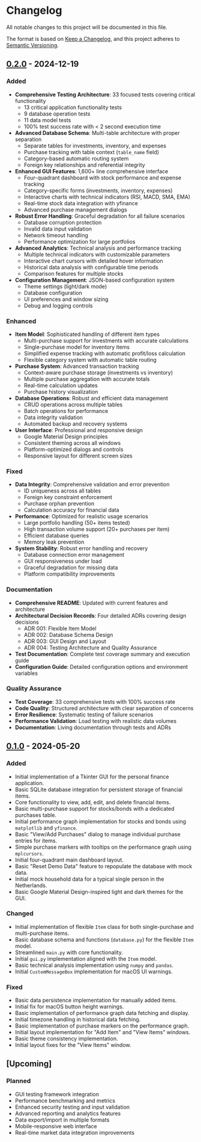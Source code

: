 # Changelog
All notable changes to this project will be documented in this file.

The format is based on [Keep a Changelog](https://keepachangelog.com/en/1.0.0/),
and this project adheres to [Semantic Versioning](https://semver.org/en/2.0.0/).

## [0.2.0] - 2024-12-19
### Added
- **Comprehensive Testing Architecture**: 33 focused tests covering critical functionality
  - 13 critical application functionality tests
  - 9 database operation tests  
  - 11 data model tests
  - 100% test success rate with < 2 second execution time
- **Advanced Database Schema**: Multi-table architecture with proper separation
  - Separate tables for investments, inventory, and expenses
  - Purchase tracking with table context (`table_name` field)
  - Category-based automatic routing system
  - Foreign key relationships and referential integrity
- **Enhanced GUI Features**: 1,600+ line comprehensive interface
  - Four-quadrant dashboard with stock performance and expense tracking
  - Category-specific forms (investments, inventory, expenses)
  - Interactive charts with technical indicators (RSI, MACD, SMA, EMA)
  - Real-time stock data integration with yfinance
  - Advanced purchase management dialogs
- **Robust Error Handling**: Graceful degradation for all failure scenarios
  - Database corruption protection
  - Invalid data input validation
  - Network timeout handling
  - Performance optimization for large portfolios
- **Advanced Analytics**: Technical analysis and performance tracking
  - Multiple technical indicators with customizable parameters
  - Interactive chart cursors with detailed hover information
  - Historical data analysis with configurable time periods
  - Comparison features for multiple stocks
- **Configuration Management**: JSON-based configuration system
  - Theme settings (light/dark mode)
  - Database configuration
  - UI preferences and window sizing
  - Debug and logging controls

### Enhanced
- **Item Model**: Sophisticated handling of different item types
  - Multi-purchase support for investments with accurate calculations
  - Single-purchase model for inventory items
  - Simplified expense tracking with automatic profit/loss calculation
  - Flexible category system with automatic table routing
- **Purchase System**: Advanced transaction tracking
  - Context-aware purchase storage (investments vs inventory)
  - Multiple purchase aggregation with accurate totals
  - Real-time calculation updates
  - Purchase history visualization
- **Database Operations**: Robust and efficient data management
  - CRUD operations across multiple tables
  - Batch operations for performance
  - Data integrity validation
  - Automated backup and recovery systems
- **User Interface**: Professional and responsive design
  - Google Material Design principles
  - Consistent theming across all windows
  - Platform-optimized dialogs and controls
  - Responsive layout for different screen sizes

### Fixed
- **Data Integrity**: Comprehensive validation and error prevention
  - ID uniqueness across all tables
  - Foreign key constraint enforcement
  - Purchase orphan prevention
  - Calculation accuracy for financial data
- **Performance**: Optimized for realistic usage scenarios
  - Large portfolio handling (50+ items tested)
  - High transaction volume support (20+ purchases per item)
  - Efficient database queries
  - Memory leak prevention
- **System Stability**: Robust error handling and recovery
  - Database connection error management
  - GUI responsiveness under load
  - Graceful degradation for missing data
  - Platform compatibility improvements

### Documentation
- **Comprehensive README**: Updated with current features and architecture
- **Architectural Decision Records**: Four detailed ADRs covering design decisions
  - ADR 001: Flexible Item Model
  - ADR 002: Database Schema Design  
  - ADR 003: GUI Design and Layout
  - ADR 004: Testing Architecture and Quality Assurance
- **Test Documentation**: Complete test coverage summary and execution guide
- **Configuration Guide**: Detailed configuration options and environment variables

### Quality Assurance
- **Test Coverage**: 33 comprehensive tests with 100% success rate
- **Code Quality**: Structured architecture with clear separation of concerns
- **Error Resilience**: Systematic testing of failure scenarios
- **Performance Validation**: Load testing with realistic data volumes
- **Documentation**: Living documentation through tests and ADRs

## [0.1.0] - 2024-05-20
### Added
- Initial implementation of a Tkinter GUI for the personal finance application.
- Basic SQLite database integration for persistent storage of financial items.
- Core functionality to view, add, edit, and delete financial items.
- Basic multi-purchase support for stocks/bonds with a dedicated purchases table.
- Initial performance graph implementation for stocks and bonds using `matplotlib` and `yfinance`.
- Basic "View/Add Purchases" dialog to manage individual purchase entries for items.
- Simple purchase markers with tooltips on the performance graph using `mplcursors`.
- Initial four-quadrant main dashboard layout.
- Basic "Reset Demo Data" feature to repopulate the database with mock data.
- Initial mock household data for a typical single person in the Netherlands.
- Basic Google Material Design-inspired light and dark themes for the GUI.

### Changed
- Initial implementation of flexible `Item` class for both single-purchase and multi-purchase items.
- Basic database schema and functions (`database.py`) for the flexible `Item` model.
- Streamlined `main.py` with core functionality.
- Initial `gui.py` implementation aligned with the `Item` model.
- Basic technical analysis implementation using `numpy` and `pandas`.
- Initial `CustomMessageBox` implementation for macOS UI warnings.

### Fixed
- Basic data persistence implementation for manually added items.
- Initial fix for macOS button height warnings.
- Basic implementation of performance graph data fetching and display.
- Initial timezone handling in historical data fetching.
- Basic implementation of purchase markers on the performance graph.
- Initial layout implementation for "Add Item" and "View Items" windows.
- Basic theme consistency implementation.
- Initial layout fixes for the "View Items" window.

## [Upcoming]
### Planned
- GUI testing framework integration
- Performance benchmarking and metrics
- Enhanced security testing and input validation
- Advanced reporting and analytics features
- Data export/import in multiple formats
- Mobile-responsive web interface
- Real-time market data integration improvements

[Unreleased]: https://github.com/msaharan/dyfrad/compare/v0.2.0...HEAD
[0.2.0]: https://github.com/msaharan/dyfrad/compare/v0.1.0...v0.2.0
[0.1.0]: https://github.com/msaharan/dyfrad/releases/tag/v0.1.0 